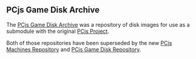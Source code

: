 ## PCjs Game Disk Archive

The [PCjs Game Disk Archive](https://github.com/jeffpar/old-games-disks) was a repository of disk images
for use as a submodule with the original [PCjs Project](https://github.com/jeffpar/pcjs).

Both of those repositories have been superseded by the new [PCjs Machines Repository](https://github.com/jeffpar/pcjs.org) and [PCjs Game Disk Repository](https://gamedisks.pcjs.org/).
